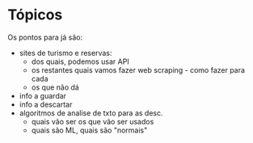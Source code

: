 # Tópicos

Os pontos para já são:

- sites de turismo e reservas:
  - dos quais, podemos usar API
  - os restantes quais vamos fazer web scraping
          - como fazer para cada
  - os que não dá
- info a guardar
- info a descartar
- algoritmos de analise de txto para as desc.
  - quais vão ser os que vão ser usados
  - quais são ML, quais são "normais"
